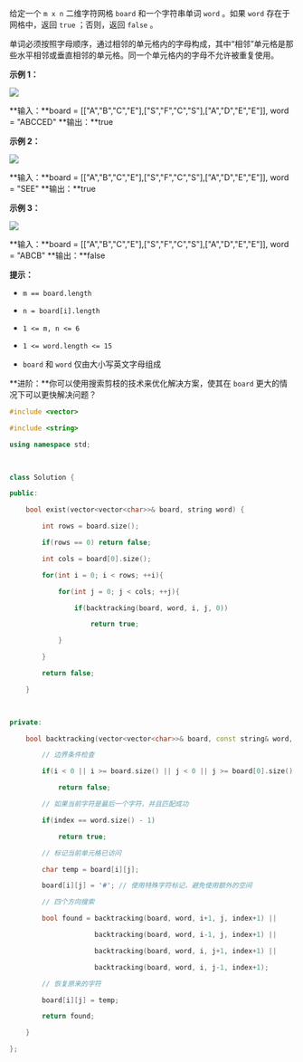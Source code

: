 给定一个 `m x n` 二维字符网格 `board` 和一个字符串单词 `word` 。如果 `word` 存在于网格中，返回 `true` ；否则，返回 `false` 。

单词必须按照字母顺序，通过相邻的单元格内的字母构成，其中“相邻”单元格是那些水平相邻或垂直相邻的单元格。同一个单元格内的字母不允许被重复使用。

**示例 1：**

![](https://assets.leetcode.com/uploads/2020/11/04/word2.jpg)

**输入：**board = [["A","B","C","E"],["S","F","C","S"],["A","D","E","E"]], word = "ABCCED"
**输出：**true

**示例 2：**

![](https://assets.leetcode.com/uploads/2020/11/04/word-1.jpg)

**输入：**board = [["A","B","C","E"],["S","F","C","S"],["A","D","E","E"]], word = "SEE"
**输出：**true

**示例 3：**

![](https://assets.leetcode.com/uploads/2020/10/15/word3.jpg)

**输入：**board = [["A","B","C","E"],["S","F","C","S"],["A","D","E","E"]], word = "ABCB"
**输出：**false

**提示：**

- `m == board.length`
    
- `n = board[i].length`
    
- `1 <= m, n <= 6`
    
- `1 <= word.length <= 15`
    
- `board` 和 `word` 仅由大小写英文字母组成
    

**进阶：**你可以使用搜索剪枝的技术来优化解决方案，使其在 `board` 更大的情况下可以更快解决问题？

```c++
#include <vector>

#include <string>

using namespace std;

  

class Solution {

public:

    bool exist(vector<vector<char>>& board, string word) {

        int rows = board.size();

        if(rows == 0) return false;

        int cols = board[0].size();

        for(int i = 0; i < rows; ++i){

            for(int j = 0; j < cols; ++j){

                if(backtracking(board, word, i, j, 0))

                    return true;

            }

        }

        return false;

    }

  

private:

    bool backtracking(vector<vector<char>>& board, const string& word, int i, int j, int index){

        // 边界条件检查

        if(i < 0 || i >= board.size() || j < 0 || j >= board[0].size() || board[i][j] != word[index])

            return false;

        // 如果当前字符是最后一个字符，并且匹配成功

        if(index == word.size() - 1)

            return true;

        // 标记当前单元格已访问

        char temp = board[i][j];

        board[i][j] = '#'; // 使用特殊字符标记，避免使用额外的空间

        // 四个方向搜索

        bool found = backtracking(board, word, i+1, j, index+1) ||

                     backtracking(board, word, i-1, j, index+1) ||

                     backtracking(board, word, i, j+1, index+1) ||

                     backtracking(board, word, i, j-1, index+1);

        // 恢复原来的字符

        board[i][j] = temp;

        return found;

    }

};
```